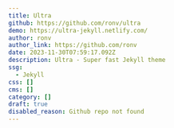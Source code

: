 ```yaml
---
title: Ultra
github: https://github.com/ronv/ultra
demo: https://ultra-jekyll.netlify.com/
author: ronv
author_link: https://github.com/ronv
date: 2023-11-30T07:59:17.092Z
description: Ultra - Super fast Jekyll theme
ssg:
  - Jekyll
css: []
cms: []
category: []
draft: true
disabled_reason: Github repo not found
---
```

